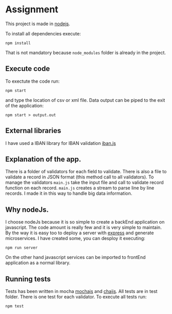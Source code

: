 # Assignment

This project is made in [nodejs](https://nodejs.org/es/).

To install all dependencies execute:
```
npm install
```
That is not mandatory because `node_modules` folder is already in the project.

## Execute code

To exectute the code run:
```
npm start
```
and type the location of csv or xml file. Data output can be piped to the exit of the application:
```
npm start > output.out
```

## External libraries

I have used a IBAN library for IBAN validation [iban.js](https://github.com/arhs/iban.js/)

## Explanation of the app.

There is a folder of validators for each field to validate. There is also a file to validate a record in JSON format (this method call to all validators). To manage the validators `main.js` take the input file and call to validate record function on each record. `main.js` creates a stream to parse line by line records. I made it in this way to handle big data information. 

## Why nodeJs.

I choose nodeJs because it is so simple to create a backEnd application on javascript. The code amount is really few and it is very simple to maintain. By the way it is easy too to deploy a server with [express](http://expressjs.com/es/) and generate microservices. I have created some, you can desploy it executing:
```
npm run server
```
On the other hand javascript services can be imported to frontEnd application as a normal library.

## Running tests

Tests has been written in mocha [mochajs](https://mochajs.org/) and [chaijs](http://www.chaijs.com/). All tests are in test folder. There is one test for each validator. To execute all tests run:
```
npm test
```
